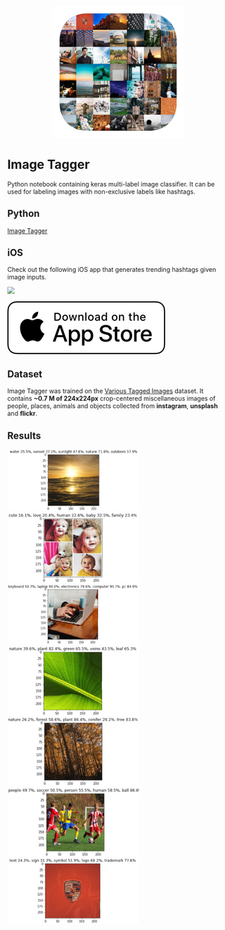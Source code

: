 <h3 align="center">
  <img src="assets/image_tagger_icon_web.png" width="300">
</h3>

# Image Tagger

Python notebook containing keras multi-label image classifier. It can be used for labeling images with non-exclusive labels like hashtags.

## Python
[Image Tagger](ImageTagger.ipynb)

## iOS

Check out the following iOS app that generates trending hashtags given image inputs.

[<img src="assets/iOS.gif" width="300">](https://apps.apple.com/pl/app/hashtagram/id1510509546)

[<img src="assets/appstore.png">](https://apps.apple.com/pl/app/hashtagram/id1510509546)



## Dataset
Image Tagger was trained on the  [Various Tagged Images](https://www.kaggle.com/greg115/various-tagged-images) dataset. It contains **~0.7 M of 224x224px** crop-centered miscellaneous images of people, places, animals and objects collected from **instagram**, **unsplash** and **flickr**. 


## Results

<img src="assets/1.png" width="300">
<img src="assets/2.png" width="300">
<img src="assets/3.png" width="300">
<img src="assets/4.png" width="300">
<img src="assets/5.png" width="300">
<img src="assets/6.png" width="300">
<img src="assets/7.png" width="300">